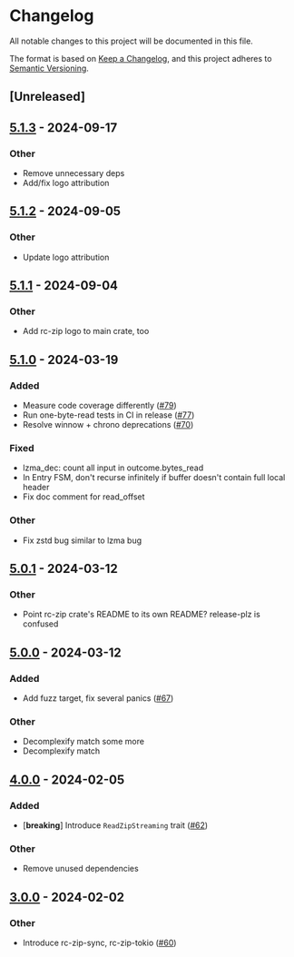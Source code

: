 # Changelog
All notable changes to this project will be documented in this file.

The format is based on [Keep a Changelog](https://keepachangelog.com/en/1.0.0/),
and this project adheres to [Semantic Versioning](https://semver.org/spec/v2.0.0.html).

## [Unreleased]

## [5.1.3](https://github.com/bearcove/rc-zip/compare/rc-zip-v5.1.2...rc-zip-v5.1.3) - 2024-09-17

### Other

- Remove unnecessary deps
- Add/fix logo attribution

## [5.1.2](https://github.com/bearcove/rc-zip/compare/rc-zip-v5.1.1...rc-zip-v5.1.2) - 2024-09-05

### Other
- Update logo attribution

## [5.1.1](https://github.com/bearcove/rc-zip/compare/rc-zip-v5.1.0...rc-zip-v5.1.1) - 2024-09-04

### Other
- Add rc-zip logo to main crate, too

## [5.1.0](https://github.com/fasterthanlime/rc-zip/compare/rc-zip-v5.0.1...rc-zip-v5.1.0) - 2024-03-19

### Added
- Measure code coverage differently ([#79](https://github.com/fasterthanlime/rc-zip/pull/79))
- Run one-byte-read tests in CI in release ([#77](https://github.com/fasterthanlime/rc-zip/pull/77))
- Resolve winnow + chrono deprecations ([#70](https://github.com/fasterthanlime/rc-zip/pull/70))

### Fixed
- lzma_dec: count all input in outcome.bytes_read
- In Entry FSM, don't recurse infinitely if buffer doesn't contain full local header
- Fix doc comment for read_offset

### Other
- Fix zstd bug similar to lzma bug

## [5.0.1](https://github.com/fasterthanlime/rc-zip/compare/rc-zip-v5.0.0...rc-zip-v5.0.1) - 2024-03-12

### Other
- Point rc-zip crate's README to its own README? release-plz is confused

## [5.0.0](https://github.com/fasterthanlime/rc-zip/compare/rc-zip-v4.0.0...rc-zip-v5.0.0) - 2024-03-12

### Added
- Add fuzz target, fix several panics ([#67](https://github.com/fasterthanlime/rc-zip/pull/67))

### Other
- Decomplexify match some more
- Decomplexify match

## [4.0.0](https://github.com/fasterthanlime/rc-zip/compare/rc-zip-v3.0.0...rc-zip-v4.0.0) - 2024-02-05

### Added
- [**breaking**] Introduce `ReadZipStreaming` trait ([#62](https://github.com/fasterthanlime/rc-zip/pull/62))

### Other
- Remove unused dependencies

## [3.0.0](https://github.com/fasterthanlime/rc-zip/compare/rc-zip-v2.0.1...rc-zip-v3.0.0) - 2024-02-02

### Other
- Introduce rc-zip-sync, rc-zip-tokio ([#60](https://github.com/fasterthanlime/rc-zip/pull/60))
